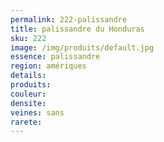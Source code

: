 ```yaml
---
permalink: 222-palissandre
title: palissandre du Honduras
sku: 222
image: /img/produits/default.jpg
essence: palissandre
region: amériques
details: 
produits: 
couleur: 
densite: 
veines: sans
rarete: 
---
```

